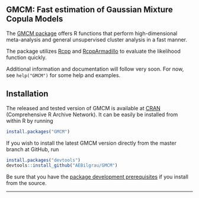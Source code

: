 GMCM: Fast estimation of Gaussian Mixture Copula Models
-------------------------------------------------------

The [GMCM package](http://cran.r-project.org/package=GMCM) offers R functions that perform high-dimensional meta-analysis and general unsupervised cluster analysis in a fast manner.

The package utilizes [Rcpp](https://github.com/RcppCore/Rcpp) and [RcppArmadillo](https://github.com/RcppCore/RcppArmadillo) to evaluate the likelihood function quickly.

Additional information and documentation will follow very soon. For now, see `help("GMCM")` for some help and examples.

## Installation

The released and tested version of GMCM is available at
[CRAN](http://cran.r-project.org/package=GMCM) (Comprehensive R Archive Network). It can be easily be installed from within R by running 

```R
install.packages("GMCM")
```

If you wish to install the latest GMCM version directly from the master branch at GitHub, run 

```R
install.packages("devtools")
devtools::install_github("AEBilgrau/GMCM")
```

Be sure that you have the 
[package development prerequisites](http://www.rstudio.com/ide/docs/packages/prerequisites) if you install from the source.

---
